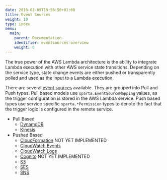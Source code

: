 ```yaml
---
date: 2016-03-09T19:56:50+01:00
title: Event Sources
weight: 10
type: index
menu:
  main:
    parent: Documentation
    identifier: eventsources-overview
    weight: 0
---
```


The true power of the AWS Lambda architecture is the ability to integrate Lambda execution with other AWS service state transitions.  Depending on the service type, state change events are either pushed or transparently polled and used as the input to a Lambda execution.

There are several [event sources](http://docs.aws.amazon.com/lambda/latest/dg/intro-core-components.html) available.  They are grouped into Pull and Push types.  Pull based models use `sparta.EventSourceMapping` values, as the trigger configuration is stored in the AWS Lambda service.  Push based types use service specific `sparta.*Permission` types to denote the fact that the trigger logic is configured in the remote service.

  * Pull Based
    * [DynamoDB](/docs/eventsources/dynamodb)
    * [Kinesis](/docs/eventsources/kinesis)
  * Pushed Based
    * [CloudFormation](/docs/eventsources/cloudformation) <span class="label label-warning">NOT YET IMPLEMENTED</span>
    * [CloudWatch Events](/docs/eventsources/cloudwatchevents)
    * [CloudWatch Logs](/docs/eventsources/cloudwatchlogs)
    * [Cognito](/docs/eventsources/cognito) <span class="label label-warning">NOT YET IMPLEMENTED</span>
    * [S3](/docs/eventsources/s3)
    * [SES](/docs/eventsources/ses)
    * [SNS](/docs/eventsources/sns)
